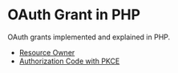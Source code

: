 # OAuth Grant in PHP

OAuth grants implemented and explained in PHP.

- [Resource Owner](resource-owner)
- [Authorization Code with PKCE](authorization-code-with-pkce)

